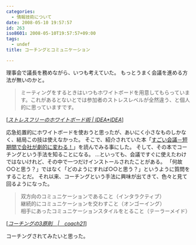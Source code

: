 ```yaml
---
categories:
  - 情報技術について
date: 2008-05-10 19:57:57
id: 263
iso8601: 2008-05-10T19:57:57+09:00
tags:
  - undef
title: コーチングとコミュニケーション

---
```


<p>理事会で議長を務めながら、いつも考えていた。
もっとうまく会議を進める方法が無いのかと。</p>

<blockquote cite="http://www.ideaxidea.com/archives/2006/08/post_116.html" title="Source: ストレスフリーのホワイトボード術 | IDEA*IDEA; Accessed Date: 5/10/2008" class="blockquote"><p>ミーティングをするときはいつもホワイトボードを用意してもらっています。これがあるとないとでは参加者のストレスレベルが全然違う、と個人的に思っていますです。</p></blockquote>

<div class="cite"> [<cite><a href="http://www.ideaxidea.com/archives/2006/08/post_116.html">ストレスフリーのホワイトボード術 | IDEA*IDEA</a></cite>] </div>

<p>応急処置的にホワイトボードを使おうと思ったが、あいにく小さなものしかなく、結局この技は使えなかった。
そこで、紹介されていた本「<a href="http://www.amazon.co.jp/exec/obidos/ASIN/4479791183/nqounet-22/ref=nosim/" name="amazletlink">すごい会議－短期間で会社が劇的に変わる！</a>」を読んでみる事にした。
そして、その本でコーチングという手法を知ることになる。
&#133;といっても、会議ですぐに使えたわけではないけれど、その中で一つだけインストールされたことがある。
「何故○○と思う？」ではなく「どのようにすれば○○と思う？」というように質問をすることだ。
それ以来、コーチングという手法に興味が出てきて、色々と見て回るようになった。</p>

<blockquote cite="http://www.coach.co.jp/coaching/about/principle.html" title="Source: コーチングの3原則　|　coach21; Accessed Date: 5/10/2008" class="blockquote"><p>双方向のコミュニケーションであること（インタラクティブ）
<br>継続的にコミュニケーションを交わすこと（オンゴーイング）
<br>相手にあったコミュニケーションスタイルをとること（テーラーメイド） </p></blockquote>

<div class="cite"> [<cite><a href="http://www.coach.co.jp/error.html">コーチングの3原則　|　coach21</a></cite>] </div>

<p>コーチングされてみたいと思った。</p>
    	